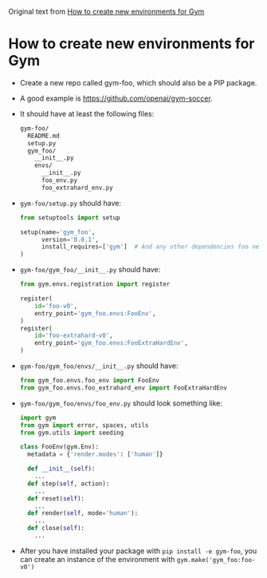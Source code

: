 Original text from [How to create new environments for Gym](https://github.com/openai/gym/blob/master/docs/creating-environments.md)

# How to create new environments for Gym

- Create a new repo called gym-foo, which should also be a PIP package.
- A good example is https://github.com/openai/gym-soccer.
- It should have at least the following files:

  ```sh
  gym-foo/
    README.md
    setup.py
    gym_foo/
      __init__.py
      envs/
        __init__.py
        foo_env.py
        foo_extrahard_env.py
  ```

- `gym-foo/setup.py` should have:

  ```python
  from setuptools import setup

  setup(name='gym_foo',
        version='0.0.1',
        install_requires=['gym']  # And any other dependencies foo needs
  )
  ```

- `gym-foo/gym_foo/__init__.py` should have:

  ```python
  from gym.envs.registration import register

  register(
      id='foo-v0',
      entry_point='gym_foo.envs:FooEnv',
  )
  register(
      id='foo-extrahard-v0',
      entry_point='gym_foo.envs:FooExtraHardEnv',
  )
  ```

- `gym-foo/gym_foo/envs/__init__.py` should have:

  ```python
  from gym_foo.envs.foo_env import FooEnv
  from gym_foo.envs.foo_extrahard_env import FooExtraHardEnv
  ```

- `gym-foo/gym_foo/envs/foo_env.py` should look something like:

  ```python
  import gym
  from gym import error, spaces, utils
  from gym.utils import seeding

  class FooEnv(gym.Env):
    metadata = {'render.modes': ['human']}

    def __init__(self):
      ...
    def step(self, action):
      ...
    def reset(self):
      ...
    def render(self, mode='human'):
      ...
    def close(self):
      ...
  ```

- After you have installed your package with `pip install -e gym-foo`, you can create an instance of the environment with `gym.make('gym_foo:foo-v0')`